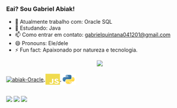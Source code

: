 ### Eai? Sou Gabriel Abiak!

- 🔭 Atualmente trabalho com: Oracle SQL
- 🌱 Estudando: Java
- 📫 Como entrar em contato: gabrielquintana041201@gmail.com
- 😄 Pronouns: Ele/dele
- ⚡ Fun fact: Apaixonado por natureza e tecnologia.

<div align="center">
  <a href="https://github.com/Ab1ak">
  <img height="180em" src="https://github-readme-stats.vercel.app/api?username=Ab1ak&show_icons=true&theme=codeSTACKr&title_color=B00F0F&border_color=B00F0F&include_all_commits=true&count_private=true&icon_color=DC1C1C"/>
  <!---img height="180em" src="https://github-readme-stats.vercel.app/api/top-langs/?username=Ab1ak&layout=compact&langs_count=7&theme=buefy&title_color=B00F0F&border_color=B00F0F"/--->
</div>

  
 <div style="display: inline_block"><br>

  <img align="center" alt="abiak-Oracle" height="30" width="40" src="https://cdn.jsdelivr.net/gh/devicons/devicon/icons/oracle/oracle-original.svg">
  <img align="center" alt="abiak-Js" height="30" width="40" src="https://raw.githubusercontent.com/devicons/devicon/master/icons/javascript/javascript-plain.svg">
  <img align="center" alt="abiak-Python" height="30" width="40" src="https://raw.githubusercontent.com/devicons/devicon/master/icons/python/python-original.svg">
 <!--img align="right" alt="abiak-pic" height="150" style="border-radius:50px;" src="link aq"-->
</div>
  
##  
  
  
<div>
 <a href="https://www.linkedin.com/in/gabriel-abiak-886636192/" target="_blank"><img src="https://img.shields.io/badge/-LinkedIn-%230077B5?style=for-the-badge&logo=linkedin&logoColor=white" target="_blank"></a> 
 <a href = "mailto:gabrielquintana041201@gmail.com"><img src="https://img.shields.io/badge/-Gmail-%23333?style=for-the-badge&logo=gmail&logoColor=white" target="_blank"></a>
 <a href="https://instagram.com/gaab.abiak" target="_blank"><img src="https://img.shields.io/badge/-Instagram-%23E4405F?style=for-the-badge&logo=instagram&logoColor=white" target="_blank"></a>
</div>
  
  
  
 
  
  
  
  
  

